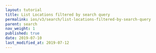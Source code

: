 ```yaml
---
layout: tutorial
title: List Locations filtered by search query
permalink: ios/v3/search/list-locations-filtered-by-search-query
parent: search
nav_weight: 1
published: true
date: 2019-07-10
last_modified_at: 2019-07-12
---
```

